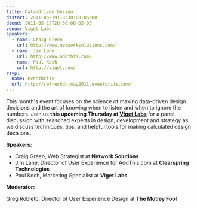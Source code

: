 ```yaml
---
title: Data-Driven Design
dtstart: 2011-05-19T18:30:00-05:00
dtend: 2011-05-19T20:30:00-05:00
venue: Viget Labs
speakers:
  - name: Craig Green
    url: http://www.networksolutions.com/
  - name: Jim Lane
    url: http://www.addthis.com/
  - name: Paul Koch
    url: http://viget.com/
rsvp:
  name: Eventbrite
  url: http://refreshdc-may2011.eventbrite.com/
---
```


This month's event focuses on the science of making data-driven design decisions and the art of knowing when to listen and when to ignore the numbers. Join us **this upcoming Thursday at [Viget Labs](http://www.viget.com/)** for a panel discussion with seasoned experts in design, development and strategy as we discuss techniques, tips, and helpful tools for making calculated design decisions.

**Speakers:**

- Craig Green, Web Strategist at **Network Solutions**
- Jim Lane, Director of User Experience for AddThis.com at **Clearspring Technologies**
- Paul Koch, Marketing Specialist at **Viget Labs**

**Moderator:**

Greg Robleto, Director of User Experience Design at **The Motley Fool**